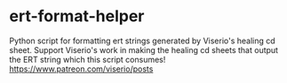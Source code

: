 # ert-format-helper
Python script for formatting ert strings generated by Viserio's healing cd sheet.
Support Viserio's work in making the healing cd sheets that output the ERT string which this script consumes!
 https://www.patreon.com/viserio/posts
